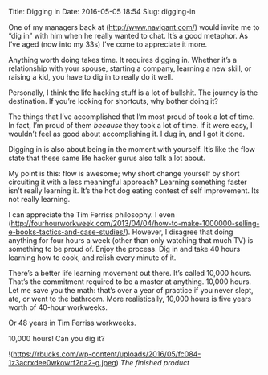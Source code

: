 Title: Digging in
Date: 2016-05-05 18:54
Slug: digging-in

One of my managers back at (http://www.navigant.com/) would invite me to “dig in” with him when he really wanted to chat. It’s a good metaphor. As I’ve aged (now into my 33s) I’ve come to appreciate it more.

Anything worth doing takes time. It requires digging in. Whether it’s a relationship with your spouse, starting a company, learning a new skill, or raising a kid, you have to dig in to really do it well.

Personally, I think the life hacking stuff is a lot of bullshit. The journey is the destination. If you’re looking for shortcuts, why bother doing it?

The things that I’ve accomplished that I’m most proud of took a lot of time. In fact, I’m proud of them *because* they took a lot of time. If it were easy, I wouldn’t feel as good about accomplishing it. I dug in, and I got it done.

Digging in is also about being in the moment with yourself. It’s like the flow state that these same life hacker gurus also talk a lot about.

My point is this: flow is awesome; why short change yourself by short circuiting it with a less meaningful approach? Learning something faster isn’t really learning it. It’s the hot dog eating contest of self improvement. Its not really learning.

I can appreciate the Tim Ferriss philosophy. I even (http://fourhourworkweek.com/2013/04/04/how-to-make-1000000-selling-e-books-tactics-and-case-studies/). However, I disagree that doing anything for four hours a week (other than only watching that much TV) is something to be proud of. Enjoy the process. Dig in and take 40 hours learning how to cook, and relish every minute of it.

There’s a better life learning movement out there. It’s called 10,000 hours. That’s the commitment required to be a master at anything. 10,000 hours. Let me save you the math: that’s over a year of practice if you never slept, ate, or went to the bathroom. More realistically, 10,000 hours is five years worth of 40-hour workweeks.

Or 48 years in Tim Ferriss workweeks.

10,000 hours! Can you dig it?

!(https://rbucks.com/wp-content/uploads/2016/05/fc084-1z3acrxdee0wkowrf2na2-g.jpeg)
*The finished product*